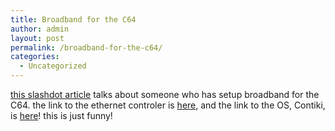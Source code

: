 ```yaml
---
title: Broadband for the C64
author: admin
layout: post
permalink: /broadband-for-the-c64/
categories:
  - Uncategorized
---
```

[this slashdot article][1] talks about someone who has setup broadband for the C64. the link to the ethernet controler is [here][2], and the link to the OS, Contiki, is [here][3]! this is just funny!

 [1]: http://slashdot.org/articles/03/09/18/1857204.shtml?tid=126
 [2]: http://www.jschoenfeld.de/news/news88_e.htm
 [3]: http://dunkels.com/adam/contiki/